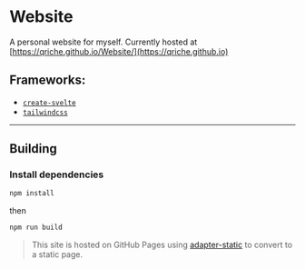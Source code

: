 # Website
A personal website for myself. Currently hosted at [https://qriche.github.io/Website/](https://qriche.github.io)
## Frameworks:
- [`create-svelte`](https://kit.svelte.dev/)
- [`tailwindcss`](https://tailwindcss.com/)

---

## Building

### Install dependencies
```bash
npm install
```
then

```bash
npm run build
```
> This site is hosted on GitHub Pages using [adapter-static](https://github.com/sveltejs/kit/tree/master/packages/adapter-static) to convert to a static page.
